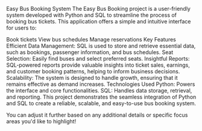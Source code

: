 Easy Bus Booking System
The Easy Bus Booking project is a user-friendly system developed with Python and SQL to streamline the process of booking bus tickets. This application offers a simple and intuitive interface for users to:

Book tickets
View bus schedules
Manage reservations
Key Features
Efficient Data Management: SQL is used to store and retrieve essential data, such as bookings, passenger information, and bus schedules.
Seat Selection: Easily find buses and select preferred seats.
Insightful Reports: SQL-powered reports provide valuable insights into ticket sales, earnings, and customer booking patterns, helping to inform business decisions.
Scalability: The system is designed to handle growth, ensuring that it remains effective as demand increases.
Technologies Used
Python: Powers the interface and core functionalities.
SQL: Handles data storage, retrieval, and reporting.
This project demonstrates the seamless integration of Python and SQL to create a reliable, scalable, and easy-to-use bus booking system.

You can adjust it further based on any additional details or specific focus areas you'd like to highlight!







